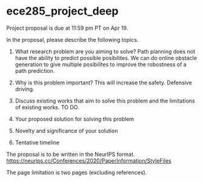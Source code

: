 # ece285_project_deep
Project proposal is due at 11:59 pm PT on Apr 19.

In the proposal, please describe the following topics.

1. What research problem are you aiming to solve?
Path planning does not have the ability to predict possible posibilites.
We can do online obstacle generation to give multiple posibilites to improve the robostness of a path prediction.

2. Why is this problem important?
This will increase the safety. Defensive driving.

3. Discuss existing works that aim to solve this problem and the limitations of existing works.
TO DO.

4. Your proposed solution for solving this problem

5. Novelty and significance of your solution

6. Tentative timeline

The proposal is to be written in the NeurIPS format. https://neurips.cc/Conferences/2020/PaperInformation/StyleFiles

The page limitation is two pages (excluding references).
